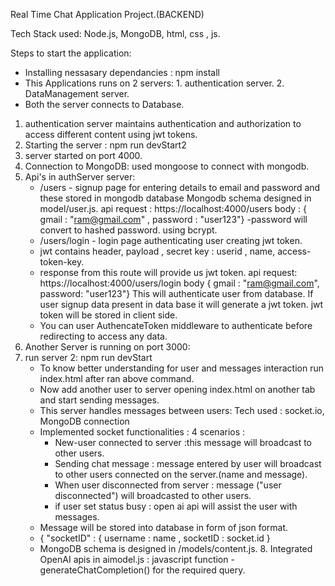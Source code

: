 Real Time Chat Application Project.(BACKEND)

Tech Stack used: Node.js, MongoDB, html, css , js.

Steps to start the application:
* Installing nessasary dependancies : npm install
* This Applications runs on 2 servers:
        1. authentication server.
        2. DataManagement server.
* Both the server connects to Database. 
1. authentication server maintains authentication and authorization to access different content using jwt tokens.
2. Starting the server : npm run devStart2
3. server started on port 4000.
4. Connection to MongoDB:
   used mongoose to connect with mongodb.
6. Api's in authServer server:
   * /users - signup page for entering details to email and password and these stored in mongodb database
     Mongodb schema designed in model/user.js.
     api request : https://localhost:4000/users
     body : { gmail : "ram@gmail.com" , password : "user123"}
     -password will convert to hashed password. using bcrypt.
   * /users/login - login page authenticating user creating jwt token.
   * jwt contains header, payload , secret key : userid , name, access-token-key.
   * response from this route will provide us jwt token.
     api request: https://localhost:4000/users/login
     body { gmail : "ram@gmail.com", password: "user123"}
     This will authenticate user from database. If user signup data present in data base it will generate a jwt token.
     jwt token will be stored in client side.
   * You can user AuthencateToken middleware to authenticate before redirecting to access any data.
  7. Another Server is running on port 3000:
  8. run server 2: npm run devStart
     * To know better understanding for user and messages interaction run index.html after ran above command.
     * Now add another user to server opening index.html on another tab and start sending messages.
     * This server handles messages between users:
     Tech used : socket.io, MongoDB connection
     * Implemented socket functionalities :
       4 scenarios :
       *  New-user connected to server :this message will broadcast to other users.
       *  Sending chat message : message entered by user will broadcast to other users connected on the server.(name and message).
       *  When user disconnected from server : message ("user disconnected") will broadcasted to other users.
       *  if user set status busy : open ai api will assist the user with messages.
     *   Message will be stored into database in form of json format.
     *   { "socketID" : { username : name , socketID : socket.id }
     *   MongoDB schema is designed in /models/content.js.
    8. Integrated OpenAI apis in aimodel.js : javascript function - generateChatCompletion() for the required query.
      
